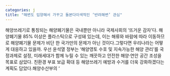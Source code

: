 ```yaml
---
categories: j
title: "해변도 입양해서 가꾸고 돌본다이색적인 ‘반려해변’ 관심"
---
```

해양쓰레기로 통칭되는 해양폐기물은 국내뿐만 아니라 국제사회의 ‘뜨거운 감자’다. 해양폐기물 85% 이상은 플라스틱으로 구성돼 있는데, 이는 해류와 바람에 따라 이동하므로 해양폐기물 문제가 비단 한 국가만의 문제가 아닌 것이다.그렇다면 우리나라는 어떻게 대응하고 있을까. 우선 윤석열 정부는 ‘해양영토 수호 및 지속가능한 해양 관리’를 국정과제로 설정, 미래세대가 함께 누릴 수 있는 깨끗하고 안전한 해양·연안 공간 조성을 목표로 삼았다. 친환경 부표 보급 확대 등 해양쓰레기 예방과 수거를 더욱 강화하겠다는 계획도 담았다.해양수산부의 ‘